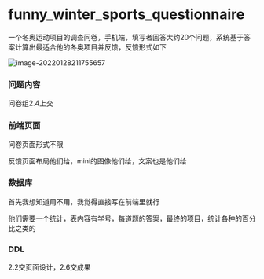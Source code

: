 # funny_winter_sports_questionnaire

一个冬奥运动项目的调查问卷，手机端，填写者回答大约20个问题，系统基于答案计算出最适合他的冬奥项目并反馈，反馈形式如下

![image-20220128211755657](image-20220128211755657.png)



### 问题内容

问卷组2.4上交

### 前端页面

问卷页面形式不限

反馈页面布局他们给，mini的图像他们给，文案也是他们给

### 数据库

首先我想知道用不用，我觉得直接写在前端里就行

他们需要一个统计，表内容有学号，每道题的答案，最终的项目，统计各种的百分比之类的

### DDL

2.2交页面设计，2.6交成果
